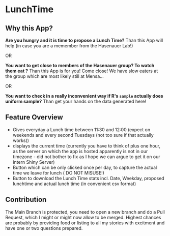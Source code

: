 # LunchTime
## Why this App?

**Are you hungry and it is time to propose a Lunch Time?**
Than this App will help (in case you are a memember from the Hasenauer Lab!)

OR

**You want to get close to members of the Hasenauer group? To watch them eat ?**
Than this App is for you! Come close! We have slow eaters at the group which are most likely still at Mensa...

OR

**You want to check in a really inconvenient way if R's `sample` actually does uniform sample?**
Than get your hands on the data generated here!

## Feature Overview
- Gives everyday a Lunch time between 11:30 and 12:00 (expect on weekends and every second Tuesdays (not too sure if that actually works))
- displays the current time (currently you have to think of plus one hour, as the server on which the app is hosted apparently is not in our timezone - did not bother to fix as I hope we can argue to get it on our intern Shiny Server)
- Button which can be only clicked once per day, to capture the actual time we leave for lunch ( DO NOT MISUSE!)
- Button to download the Lunch Time stats incl. Date, Weekday, proposed lunchtime and actual lunch time (in convenient csv format)

## Contribution
The Main Branch is protected, you need to open a new branch and do a Pull Request, which I might or might now allow to be merged.
Highest chances are probably by providing food or listing to all my stories with excitment and have one or two questions prepared.
